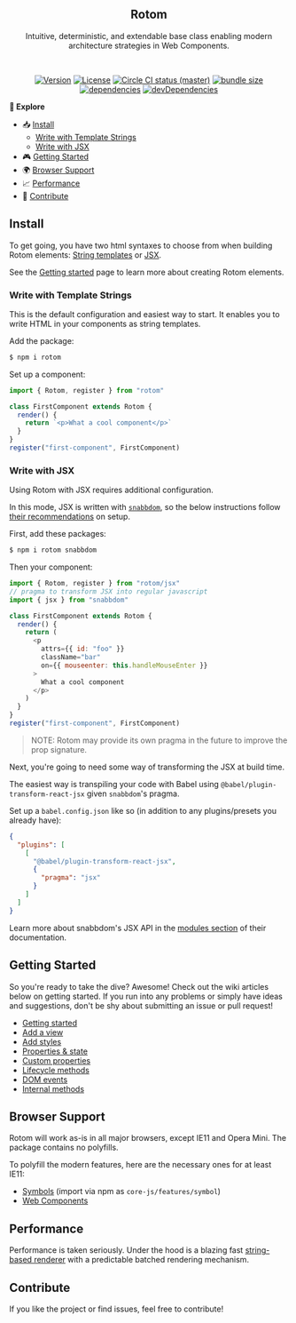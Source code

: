 <h2 align="center">Rotom</h2>
<p align="center">Intuitive, deterministic, and extendable base class enabling modern architecture strategies in Web Components.</p>
<br>
<p align="center">
  <a href="https://www.npmjs.com/package/rotom"><img src="https://img.shields.io/npm/v/rotom.svg?sanitize=true&style=flat-square" alt="Version"></a>
  <a href="https://www.npmjs.com/package/rotom"><img src="https://img.shields.io/npm/l/rotom.svg?sanitize=true&style=flat-square" alt="License"></a>
  <a href="https://www.npmjs.com/package/rotom"><img src="https://badgen.net/circleci/github/geotrev/rotom/master?style=flat-square" alt="Circle CI status (master)" /></a>
  <a href="https://www.npmjs.com/package/rotom"><img src="https://badgen.net/bundlephobia/minzip/rotom?style=flat-square" alt="bundle size" /></a>
  <a href="https://www.npmjs.com/package/rotom"><img src="https://badgen.net/david/dep/geotrev/rotom?style=flat-square" alt="dependencies" /></a>
  <a href="https://www.npmjs.com/package/rotom"><img src="https://badgen.net/david/dev/geotrev/rotom?style=flat-square" alt="devDependencies" /></a>
</p>

**🧾 Explore**

- 📥 [Install](#install)
  - [Write with Template Strings](#write-with-template-strings)
  - [Write with JSX](#write-with-jsx)
- 🎮 [Getting Started](#getting-started)
- 🌍 [Browser Support](#browser-support)
- 📈 [Performance](#performance)
- 🤝 [Contribute](#contribute)

## Install

To get going, you have two html syntaxes to choose from when building Rotom elements: [String templates](#template-html) or [JSX](#jsx).

See the [Getting started](https://github.com/geotrev/rotom/wiki/) page to learn more about creating Rotom elements.

### Write with Template Strings

This is the default configuration and easiest way to start. It enables you to write HTML in your components as string templates.

Add the package:

```sh
$ npm i rotom
```

Set up a component:

```js
import { Rotom, register } from "rotom"

class FirstComponent extends Rotom {
  render() {
    return `<p>What a cool component</p>`
  }
}
register("first-component", FirstComponent)
```

### Write with JSX

Using Rotom with JSX requires additional configuration.

In this mode, JSX is written with [`snabbdom`](https://github.com/snabbdom/snabbdom), so the below instructions follow [their recommendations](https://github.com/snabbdom/snabbdom#jsx) on setup.

First, add these packages:

```sh
$ npm i rotom snabbdom
```

Then your component:

```js
import { Rotom, register } from "rotom/jsx"
// pragma to transform JSX into regular javascript
import { jsx } from "snabbdom"

class FirstComponent extends Rotom {
  render() {
    return (
      <p
        attrs={{ id: "foo" }}
        className="bar"
        on={{ mouseenter: this.handleMouseEnter }}
      >
        What a cool component
      </p>
    )
  }
}
register("first-component", FirstComponent)
```

> NOTE: Rotom may provide its own pragma in the future to improve the prop signature.

Next, you're going to need some way of transforming the JSX at build time.

The easiest way is transpiling your code with Babel using `@babel/plugin-transform-react-jsx` given `snabbdom`'s pragma.

Set up a `babel.config.json` like so (in addition to any plugins/presets you already have):

```json
{
  "plugins": [
    [
      "@babel/plugin-transform-react-jsx",
      {
        "pragma": "jsx"
      }
    ]
  ]
}
```

Learn more about snabbdom's JSX API in the [modules section](https://github.com/snabbdom/snabbdom#modules-documentation) of their documentation.

## Getting Started

So you're ready to take the dive? Awesome! Check out the wiki articles below on getting started. If you run into any problems or simply have ideas and suggestions, don't be shy about submitting an issue or pull request!

- [Getting started](https://github.com/geotrev/rotom/wiki/)
- [Add a view](https://github.com/geotrev/rotom/wiki/Add-a-view)
- [Add styles](https://github.com/geotrev/rotom/wiki/Add-styles)
- [Properties & state](https://github.com/geotrev/rotom/wiki/Properties-&-state)
- [Custom properties](https://github.com/geotrev/rotom/wiki/Custom-properties)
- [Lifecycle methods](https://github.com/geotrev/rotom/wiki/Lifecycle-methods)
- [DOM events](https://github.com/geotrev/rotom/wiki/DOM-events)
- [Internal methods](https://github.com/geotrev/rotom/wiki/Internal-methods)

## Browser Support

Rotom will work as-is in all major browsers, except IE11 and Opera Mini. The package contains no polyfills.

To polyfill the modern features, here are the necessary ones for at least IE11:

- [Symbols](https://github.com/zloirock/core-js) (import via npm as `core-js/features/symbol`)
- [Web Components](https://github.com/webcomponents/polyfills/tree/master/packages/webcomponentsjs)

## Performance

Performance is taken seriously. Under the hood is a blazing fast [string-based renderer](https://github.com/geotrev/omdomdom) with a predictable batched rendering mechanism.

## Contribute

If you like the project or find issues, feel free to contribute!
